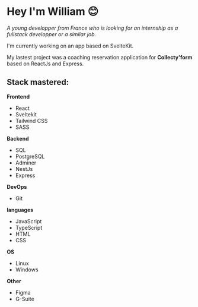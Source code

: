 # **Hey I'm William** 😊

*A young developper from France who is looking for an internship as a fullstack developper or a similar job.*

I'm currently working on an app based on SvelteKit.

My lastest project was a coaching reservation application for **Collecty'form** based on ReactJs and Express.


## Stack mastered: 


**Frontend**

- React
- Sveltekit
- Tailwind CSS
- SASS

**Backend**

- SQL
- PostgreSQL
- Adminer
- NestJs
- Express


**DevOps**

- Git


**languages**

- JavaScript
- TypeScript
- HTML
- CSS


**OS**

- Linux
- Windows


**Other**

- Figma
- G-Suite



